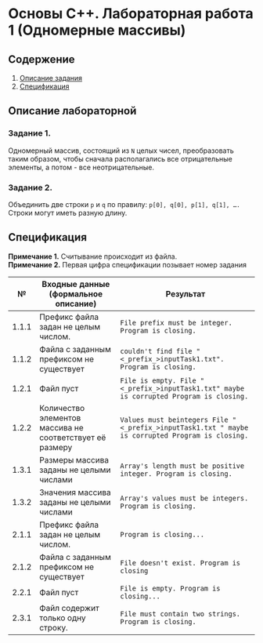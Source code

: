 # Основы С++. Лабораторная работа 1 (Одномерные массивы)

## Содержение
1. [Описание задания](#Описание-лабораторной)
2. [Спецификация](#Спецификация)

## Описание лабораторной

### Задание 1.

Одномерный массив, состоящий из `N` целых чисел, преобразовать таким образом, чтобы сначала располагались все отрицательные элементы, а потом - все неотрицательные.

### Задание 2.

Объединить две строки `p` и `q` по правилу: `p[0], q[0], p[1], q[1], ….` Строки могут иметь разную длину.

## Спецификация

**Примечание 1.** Считывание происходит из файла.\
**Примечание 2.** Первая цифра спецификации позывает номер задания

| № | Входные данные (формальное описание) | Результат |
|---|---|---|
| 1.1.1 | Префикс файла задан не целым числом. | ```File prefix must be integer. Program is closing.``` |
| 1.1.2 | Файла с заданным префиксом не существует | ```couldn't find file "<_prefix_>inputTask1.txt". Program is clоsing.``` |
| 1.2.1 | Файл пуст | ``` File is empty. File "<_prefix_>inputTask1.txt" maybe is corrupted Program is closing.  ``` |
| 1.2.2 | Количество элементов массива не соответствует её размеру | ```Values must beintegers File "<_prefix_>inputTask1.txt " maybe is corrupted Program is closing. ``` |
| 1.3.1 | Размеры массива заданы не целыми числами | ```Array's length must be positive integer. Program is closing.``` |
| 1.3.2 | Значения массива заданы не целыми числами | ```Array's values must be integers. Program is closing.``` |
| 2.1.1 | Префикс файла задан не целым числом. | ```Program is closing...``` |
| 2.1.2 | Файла с заданным префиксом не существует | ```File doesn't exist. Program is clоsing``` |
| 2.2.1 | Файл пуст | ```File is empty. Program is closing...``` |
| 2.3.1 | Файл содержит только одну строку. | ```File must contain two strings. Program is closing.``` |

